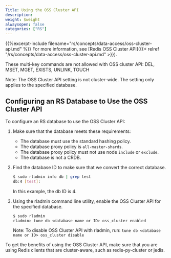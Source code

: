 ```yaml
---
Title: Using the OSS Cluster API
description:
weight: $weight
alwaysopen: false
categories: ["RS"]
---
```

{{%excerpt-include filename="rs/concepts/data-access/oss-cluster-api.md" %}}
For more information, see [Redis OSS Cluster API]({{< relref "/rs/concepts/data-access/oss-cluster-api.md" >}}).

These multi-key commands are not allowed with OSS cluster API:
DEL, MSET, MGET, EXISTS, UNLINK, TOUCH

Note: The OSS Cluster API setting is not cluster-wide.
The setting only applies to the specified database.

## Configuring an RS Database to Use the OSS Cluster API

To configure an RS database to use the OSS Cluster API:

1. Make sure that the database meets these requirements:
    - The database must use the standard hashing policy.
    - The database proxy policy is `all-master-shards`.
    - The database proxy policy must not use node `include` or `exclude`.
    - The database is not a CRDB.
1. Find the database ID to make sure that we convert the correct database.

    ```sh
    $ sudo rladmin info db | grep test
    db:4 [test]:
    ```

    In this example, the db ID is 4.

1. Using the rladmin command line utility, enable the OSS Cluster API
for the specified database.

    ```sh
    $ sudo rladmin
    rladmin> tune db <database name or ID> oss_cluster enabled
    ```

    Note: To disable OSS Cluster API with rladmin, run: `tune db <database name or ID> oss_cluster disable`

To get the benefits of using the OSS Cluster API, make sure that you are using
Redis clients that are cluster-aware, such as redis-py-cluster or jedis.
